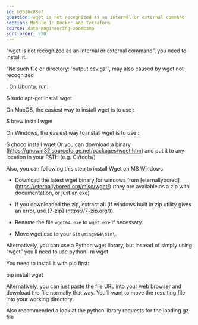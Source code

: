 ```yaml
---
id: b3030c88e7
question: wget is not recognized as an internal or external command
section: Module 1: Docker and Terraform
course: data-engineering-zoomcamp
sort_order: 520
---
```


“wget is not recognized as an internal or external command”, you need to install it.

“​​No such file or directory: 'output.csv.gz'”, may also caused by wget not recognized

. 
On Ubuntu, run:

$ sudo apt-get install wget

On MacOS, the easiest way to install wget is to use :

$ brew install wget

On Windows, the easiest way to install wget is to use :

$ choco install wget
Or you can download a binary (https://gnuwin32.sourceforge.net/packages/wget.htm) and put it to any location in your PATH (e.g. C:/tools/)

Also, you can following this step to install Wget on MS Windows

* Download the latest wget binary for windows from [eternallybored] (https://eternallybored.org/misc/wget/) (they are available as a zip with documentation, or just an exe)

* If you downloaded the zip, extract all (if windows built in zip utility gives an error, use [7-zip] (https://7-zip.org/)).

* Rename the file `wget64.exe` to `wget.exe` if necessary.

* Move wget.exe to your `Git\mingw64\bin\`.

Alternatively, you can use a Python wget library, but instead of simply using “wget” you’ll need to use 
python -m wget

You need to install it with pip first:

pip install wget

Alternatively, you can just paste the file URL into your web browser and download the file normally that way. You’ll want to move the resulting file into your working directory.

Also recommended a look at the python library requests for the loading gz file

